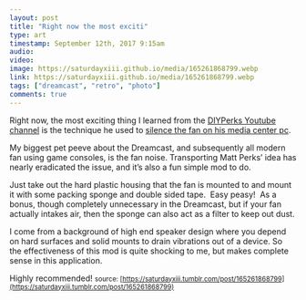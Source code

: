 ```yaml
---
layout: post
title: "Right now the most exciti"
type: art
timestamp: September 12th, 2017 9:15am
audio: 
video: 
image: https://saturdayxiii.github.io/media/165261868799.webp
link: https://saturdayxiii.github.io/media/165261868799.webp
tags: ["dreamcast", "retro", "photo"]
comments: true
---
```

Right now, the most exciting thing I learned from the [DIYPerks Youtube channel](https://www.youtube.com/channel/UCUQo7nzH1sXVpzL92VesANw) is the technique he used to [silence the fan on his media center pc](https://www.youtube.com/watch?v=e3fnsGHe8eE).

My biggest pet peeve about the Dreamcast, and subsequently all modern fan using game consoles, is the fan noise. Transporting Matt Perks’ idea has nearly eradicated the issue, and it’s also a fun simple mod to do.  

Just take out the hard plastic housing that the fan is mounted to and mount it with some packing sponge and double sided tape.  Easy peasy!  As a bonus, though completely unnecessary in the Dreamcast, but if your fan actually intakes air, then the sponge can also act as a filter to keep out dust.

I come from a background of high end speaker design where you depend on hard surfaces and solid mounts to drain vibrations out of a device. So the effectiveness of this mod is quite shocking to me, but makes complete sense in this application.

Highly recommended!
<small>source: [https://saturdayxiii.tumblr.com/post/165261868799](https://saturdayxiii.tumblr.com/post/165261868799)</small>